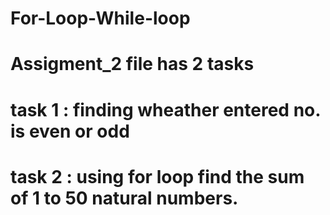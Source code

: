 # For-Loop-While-loop
# Assigment_2 file has 2 tasks
# task 1 : finding wheather entered no. is even or odd
# task 2 : using for loop find the sum of 1 to 50 natural numbers.

